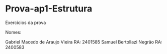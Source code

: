 # Prova-ap1-Estrutura
Exercícios da prova 


Nomes:

Gabriel Macedo de Araujo Vieira RA: 2401585
Samuel Bertollazi Negrão RA: 2400583
